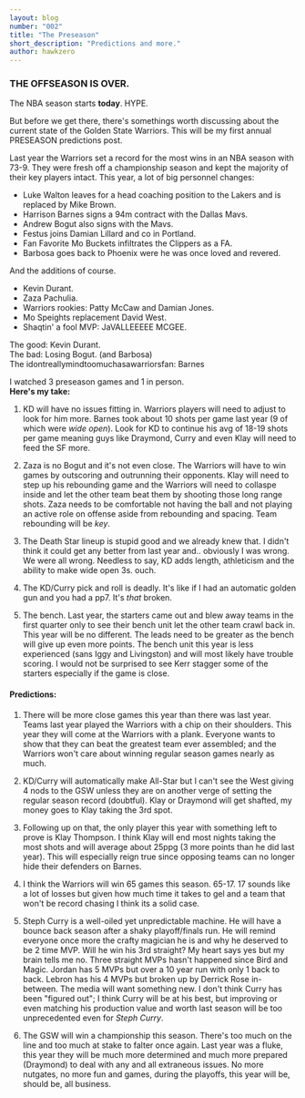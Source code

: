 ```yaml
---
layout: blog
number: "002"
title: "The Preseason"
short_description: "Predictions and more."
author: hawkzero
---
```


### THE OFFSEASON IS OVER.
The NBA season starts **today**. HYPE.

But before we get there, there's somethings worth discussing about the current state of the Golden State Warriors. This will be my first annual PRESEASON predictions post.

Last year the Warriors set a record for the most wins in an NBA season with 73-9. They were fresh off a championship season and kept the majority of their key players intact. This year, a lot of big personnel changes:  
  - Luke Walton leaves for a head coaching position to the Lakers and is replaced by Mike Brown.  
  - Harrison Barnes signs a 94m contract with the Dallas Mavs.  
  - Andrew Bogut also signs with the Mavs.  
  - Festus joins Damian Lillard and co in Portland.  
  - Fan Favorite Mo Buckets infiltrates the Clippers as a FA.  
  - Barbosa goes back to Phoenix were he was once loved and revered.  

And the additions of course.  
  - Kevin Durant.  
  - Zaza Pachulia.  
  - Warriors rookies: Patty McCaw and Damian Jones.  
  - Mo Speights replacement David West.  
  - Shaqtin' a fool MVP: JaVALLEEEEE MCGEE.  

The good: Kevin Durant.  
The bad: Losing Bogut. (and Barbosa)  
The idontreallymindtoomuchasawarriorsfan: Barnes  

I watched 3 preseason games and 1 in person.  
**Here's my take:**  
  1. KD will have no issues fitting in. Warriors players will need to adjust to look for him more. Barnes took about 10 shots per game last year (9 of which were *wide open*). Look for KD to continue his avg of 18-19 shots per game meaning guys like Draymond, Curry and even Klay will need to feed the SF more.  
  
  2. Zaza is no Bogut and it's not even close. The Warriors will have to win games by outscoring and outrunning their opponents. Klay will need to step up his rebounding game and the Warriors will need to collaspe inside and let the other team beat them by shooting those long range shots. Zaza needs to be comfortable not having the ball and not playing an active role on offense aside from rebounding and spacing. Team rebounding will be *key*.  
  
  3. The Death Star lineup is stupid good and we already knew that. I didn't think it could get any better from last year and.. obviously I was wrong. We were all wrong. Needless to say, KD adds length, athleticism and the ability to make wide open 3s. ouch. 
  
  4. The KD/Curry pick and roll is deadly. It's like if I had an automatic golden gun and you had a pp7. It's *that* broken.  
  
  5. The bench. Last year, the starters came out and blew away teams in the first quarter only to see their bench unit let the other team crawl back in. This year will be no different. The leads need to be greater as the bench will give up even more points. The bench unit this year is less experienced (sans Iggy and Livingston) and will most likely have trouble scoring. I would not be surprised to see Kerr stagger some of the starters especially if the game is close.  

#### Predictions:
  1. There will be more close games this year than there was last year. Teams last year played the Warriors with a chip on their shoulders. This year they will come at the Warriors with a plank. Everyone wants to show that they can beat the greatest team ever assembled; and the Warriors won't care about winning regular season games nearly as much.  
  
  2. KD/Curry will automatically make All-Star but I can't see the West giving 4 nods to the GSW unless they are on another verge of setting the regular season record (doubtful). Klay or Draymond will get shafted, my money goes to Klay taking the 3rd spot. 
  
  3. Following up on that, the only player this year with something left to prove is Klay Thompson. I think Klay will end most nights taking the most shots and will average about 25ppg (3 more points than he did last year). This will especially reign true since opposing teams can no longer hide their defenders on Barnes.  
  
  4. I think the Warriors will win 65 games this season. 65-17. 17 sounds like a lot of losses but given how much time it takes to gel and a team that won't be record chasing I think its a solid case.  
  
  5. Steph Curry is a well-oiled yet unpredictable machine. He will have a bounce back season after a shaky playoff/finals run. He will remind everyone once more the crafty magician he is and why he deserved to be 2 time MVP. Will he win his 3rd straight? My heart says yes but my brain tells me no. Three straight MVPs hasn't happened since Bird and Magic. Jordan has 5 MVPs but over a 10 year run with only 1 back to back. Lebron has his 4 MVPs but broken up by Derrick Rose in-between. The media will want something new. I don't think Curry has been "figured out"; I think Curry will be at his best, but improving or even matching his production value and worth last season will be too unprecedented even for *Steph Curry*.  
  
  6. The GSW will win a championship this season. There's too much on the line and too much at stake to falter once again. Last year was a fluke, this year they will be much more determined and much more prepared (Draymond) to deal with any and all extraneous issues. No more nutgates, no more fun and games, during the playoffs, this year will be, should be, all business.  


